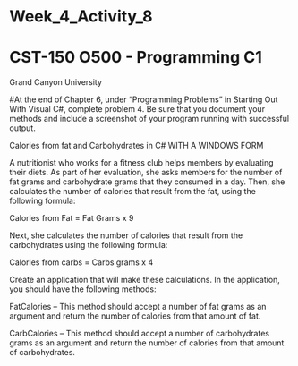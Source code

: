 # Week_4_Activity_8
# CST-150 O500 - Programming C1
Grand Canyon University 

#At the end of Chapter 6, under “Programming Problems” in Starting Out With Visual C#, complete problem 4. Be sure that you document your methods and include a screenshot of your program running with successful output.

Calories from fat and Carbohydrates in C# WITH A WINDOWS FORM

A nutritionist who works for a fitness club helps members by evaluating their diets. As part of her evaluation, she asks members for the number of fat grams and carbohydrate grams that they consumed in a day. Then, she calculates the number of calories that result from the fat, using the following formula:

Calories from Fat = Fat Grams x 9

Next, she calculates the number of calories that result from the carbohydrates using the following formula:

Calories from carbs = Carbs grams x 4

Create an application that will make these calculations. In the application, you should have the following methods:

FatCalories – This method should accept a number of fat grams as an argument and return the number of calories from that amount of fat.

CarbCalories – This method should accept a number of carbohydrates grams as an argument and return the number of calories from that amount of carbohydrates.
